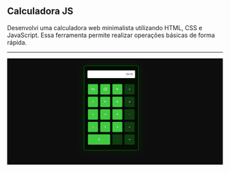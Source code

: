 ## Calculadora JS
 Desenvolvi uma calculadora web minimalista utilizando HTML, CSS e JavaScript. Essa ferramenta permite realizar operações básicas de forma rápida.
 <hr>
 
![Calculadora](assets/Calculadora.png)

